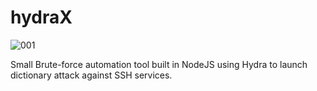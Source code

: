 # hydraX

![001](https://github.com/pjeppsi/hydraX/assets/49226651/22b84a12-6687-4a38-bbe2-c2372682431e)



Small Brute-force automation tool built in NodeJS using Hydra to launch dictionary attack against SSH services.

